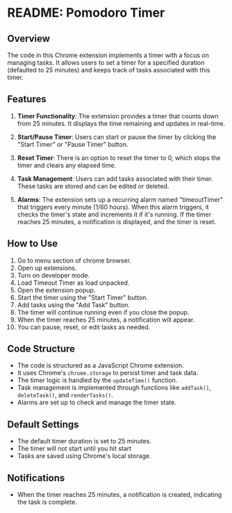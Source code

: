 

# README: Pomodoro Timer


## Overview

The code in this Chrome extension implements a timer with a focus on managing tasks. It allows users to set a timer for a specified duration (defaulted to 25 minutes) and keeps track of tasks associated with this timer.

## Features

1. **Timer Functionality**: The extension provides a timer that counts down from 25 minutes. It displays the time remaining and updates in real-time.

2. **Start/Pause Timer**: Users can start or pause the timer by clicking the "Start Timer" or "Pause Timer" button.

3. **Reset Timer**: There is an option to reset the timer to 0, which stops the timer and clears any elapsed time.

4. **Task Management**: Users can add tasks associated with their timer. These tasks are stored and can be edited or deleted.

5. **Alarms**: The extension sets up a recurring alarm named "timeoutTimer" that triggers every minute (1/60 hours). When this alarm triggers, it checks the timer's state and increments it if it's running. If the timer reaches 25 minutes, a notification is displayed, and the timer is reset.

## How to Use

1. Go to menu section of chrome browser.
2. Open up extensions.
3. Turn on developer mode.
4. Load Timeout Timer as load unpacked.
5. Open the extension popup.
6. Start the timer using the "Start Timer" button.
7. Add tasks using the "Add Task" button.
8. The timer will continue running even if you close the popup.
9. When the timer reaches 25 minutes, a notification will appear.
10. You can pause, reset, or edit tasks as needed.

## Code Structure

- The code is structured as a JavaScript Chrome extension.
- It uses Chrome's `chrome.storage` to persist timer and task data.
- The timer logic is handled by the `updateTime()` function.
- Task management is implemented through functions like `addTask()`, `deleteTask()`, and `renderTasks()`.
- Alarms are set up to check and manage the timer state.

## Default Settings

- The default timer duration is set to 25 minutes.
- The timer will not start until you hit start
- Tasks are saved using Chrome's local storage.

## Notifications

- When the timer reaches 25 minutes, a notification is created, indicating the task is complete.

